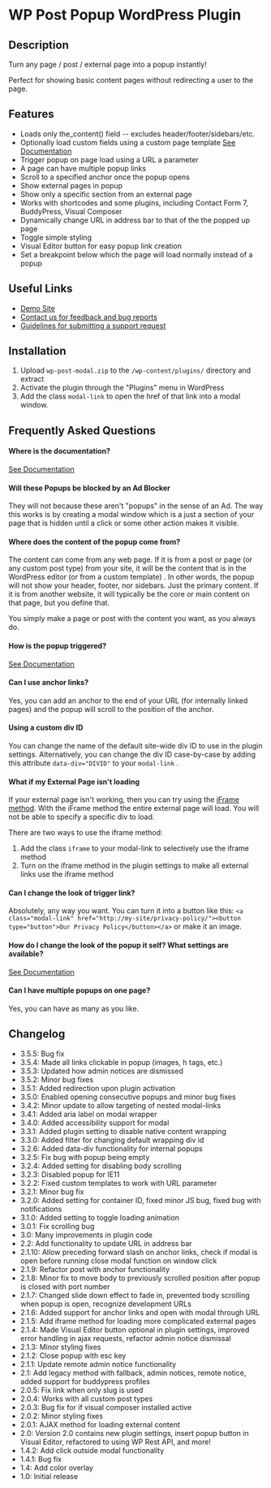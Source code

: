 # WP Post Popup WordPress Plugin

## Description

Turn any page / post / external page into a popup instantly!

Perfect for showing basic content pages without redirecting a user to the page.

## Features

- Loads only the_content() field -- excludes header/footer/sidebars/etc.
- Optionally load custom fields using a custom page template [See Documentation](https://allurewebsolutions.com/open-wordpress-post-modal-without-plugin#customize)
- Trigger popup on page load using a URL a parameter
- A page can have multiple popup links
- Scroll to a specified anchor once the popup opens
- Show external pages in popup
- Show only a specific section from an external page
- Works with shortcodes and some plugins, including Contact Form 7, BuddyPress, Visual Composer
- Dynamically change URL in address bar to that of the the popped up page
- Toggle simple styling
- Visual Editor button for easy popup link creation
- Set a breakpoint below which the page will load normally instead of a popup

## Useful Links

- [Demo Site](https://wp-post-modal.allureprojects.com/)
- [Contact us for feedback and bug reports](https://allurewebsolutions.com/contact)
- [Guidelines for submitting a support request](https://allurewebsolutions.com/open-wordpress-post-modal-without-plugin#support)

## Installation

1. Upload `wp-post-modal.zip` to the `/wp-content/plugins/` directory and extract
2. Activate the plugin through the "Plugins" menu in WordPress
3. Add the class `modal-link` to open the href of that link into a modal window.

## Frequently Asked Questions

#### Where is the documentation?

[See Documentation](http://wp-post-modal.allureprojects.com/documentation)

#### Will these Popups be blocked by an Ad Blocker

They will not because these aren't "popups" in the sense of an Ad. The way this works is by creating a modal window which is a just a section of your page that is hidden until a click or some other action makes it visible.

#### Where does the content of the popup come from?

The content can come from any web page. If it is from a post or page (or any custom post type) from your site, it will
be the content that is in the WordPress editor (or from a custom template) . In other words, the popup will not show
your header, footer, nor sidebars. Just the primary content. If it is from another website, it will typically be the
core or main content on that page, but you define that.

You simply make a page or post with the content you want, as you always do.

#### How is the popup triggered?

[See Documentation](http://wp-post-modal.allureprojects.com/documentation)

#### Can I use anchor links?

Yes, you can add an anchor to the end of your URL (for internally linked pages) and the popup will scroll to the
position of the anchor.

#### Using a custom div ID

You can change the name of the default site-wide div ID to use in the plugin settings. Alternatively, you can change the div ID case-by-case by adding this attribute `data-div="DIVID"` to your `modal-link` .

#### What if my External Page isn't loading

If your external page isn't working, then you can try using the [iFrame method](http://wp-post-modal.allureprojects.com/documentation). With the iFrame method the entire external page will load. You will not be able to specify a specific div to load.

There are two ways to use the iframe method:

1. Add the class `iframe` to your modal-link to selectively use the iframe method
1. Turn on the iframe method in the plugin settings to make all external links use the iframe method

#### Can I change the look of trigger link?

Absolutely, any way you want. You can turn it into a button like this: `<a class="modal-link" href="http://my-site/privacy-policy/"><button type="button">Our Privacy Policy</button></a>` or make it an image.

#### How do I change the look of the popup it self? What settings are available?

[See Documentation](http://wp-post-modal.allureprojects.com/documentation)

#### Can I have multiple popups on one page?

Yes, you can have as many as you like.

## Changelog

- 3.5.5: Bug fix
- 3.5.4: Made all links clickable in popup (images, h tags, etc.)
- 3.5.3: Updated how admin notices are dismissed
- 3.5.2: Minor bug fixes
- 3.5.1: Added redirection upon plugin activation
- 3.5.0: Enabled opening consecutive popups and minor bug fixes
- 3.4.2: Minor update to allow targeting of nested modal-links
- 3.4.1: Added aria label on modal wrapper
- 3.4.0: Added accessibility support for modal
- 3.3.1: Added plugin setting to disable native content wrapping
- 3.3.0: Added filter for changing default wrapping div id
- 3.2.6: Added data-div functionality for internal popups
- 3.2.5: Fix bug with popup being empty
- 3.2.4: Added setting for disabling body scrolling
- 3.2.3: Disabled popup for IE11
- 3.2.2: Fixed custom templates to work with URL parameter
- 3.2.1: Minor bug fix
- 3.2.0: Added setting for container ID, fixed minor JS bug, fixed bug with notifications
- 3.1.0: Added setting to toggle loading animation
- 3.0.1: Fix scrolling bug
- 3.0: Many improvements in plugin code
- 2.2: Add functionality to update URL in address bar
- 2.1.10: Allow preceding forward slash on anchor links, check if modal is open before running close modal function on window click
- 2.1.9: Refactor post with anchor functionality
- 2.1.8: Minor fix to move body to previously scrolled position after popup is closed with port number
- 2.1.7: Changed slide down effect to fade in, prevented body scrolling when popup is open, recognize development URLs
- 2.1.6: Added support for anchor links and open with modal through URL
- 2.1.5: Add iframe method for loading more complicated external pages
- 2.1.4: Made Visual Editor button optional in plugin settings, improved error handling in ajax requests, refactor admin notice dismissal
- 2.1.3: Minor styling fixes
- 2.1.2: Close popup with esc key
- 2.1.1: Update remote admin notice functionality
- 2.1: Add legacy method with fallback, admin notices, remote notice, added support for buddypress profiles
- 2.0.5: Fix link when only slug is used
- 2.0.4: Works with all custom post types
- 2.0.3: Bug fix for if visual composer installed active
- 2.0.2: Minor styling fixes
- 2.0.1: AJAX method for loading external content
- 2.0: Version 2.0 contains new plugin settings, insert popup button in Visual Editor, refactored to using WP Rest API, and more!
- 1.4.2: Add click outside modal functionality
- 1.4.1: Bug fix
- 1.4: Add color overlay
- 1.0: Initial release
